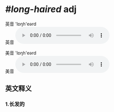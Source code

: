 # ***\#long-haired*** adj
英音 'lɒŋh'eərd  
英音
<audio src="./media/long-haired1_AAC.aac" controls="controls"></audio>

美音 'lɒŋh'eərd  
美音
<audio src="./media/long-haired2_AAC.aac" controls="controls"></audio>



  

英文释义
---
### 1.**长发的**  


